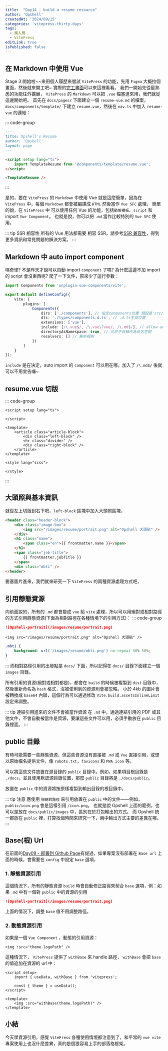 ```yaml
---
title:  "Day14 - build a resume resource"
author: 'Opshell'
createdAt: '2024/09/15'
categories: 'vitepress-thirty-days'
tags:
  - 鐵人賽
  - VitePress
editLink: true
isPublished: false
---
```


## 在 Markdown 中使用 Vue
Stage 3 開始啦~~來用個人履歷來嘗試 `VitePress` 的功能，先用 `Figma` 大概拉個畫面，然後就來開工吧~
實際的[完工畫面](https://opshell.github.io/resume-layout.html)可以來這裡看看。
我們一開始先從最熟悉的功能往外擴展， `VitePress` 的 `Markdown` 可以把 `.vue` 檔塞進來用，我們就從這邊開始吧。
首先在 `docs/pages/` 下面建立一個 `resume-vue.md` 的檔案，`docs/components/template/` 下建立 `resume.vue`，然後在 `nav.ts` 中加入 `resume-vue` 的連結：

::: code-group
```md [resume-vue.md]
---
title: Opshell's Resume
author: 'Opshell'
layout: page
---

<script setup lang="ts">
    import TemplateResume from '@components/template/resume.vue';
</script>

<TemplateResume />
```
:::

是的，要在 `VitePress` 的 `Markdown` 中使用 Vue 就是這麼簡單，因為在 `VitePress` 中，每個 `Markdown` 都會被編譯成 `HTML` 然後當作 `Vue SFC` 處理。
簡單的說，在 `VitePress` 中 可以使用任何 Vue 的功能，包括`動態模板`、`script` 和 import `Vue Component`。
也就是說，你可以把 `.md` 當作比較特別的 `Vue SFC` 使用。

::: tip SSR 相容性
所有的 Vue 用法都需要 相容 SSR，請參考[SSR 兼容性](https://vitepress.dev/zh/guide/ssr-compat)，得到更多資訊和常見問題的解決方案。
:::

## Markdown 中 auto import component
咦奇怪? 不是昨天才說可以自動 import `component` 了嗎? 為什麼這邊不加 import 的 script 會沒東西呢?
爬了一下文件，原來少了這行參數：
```ts
import Components from 'unplugin-vue-components/vite';

export default defineConfig({
    vite: {
        plugins: [
            Components({
                dirs: ['./components'], // 指定components位置 預設是'src/components'
                dts: './types/components.d.ts', // .d.ts生成位置
                extensions: ['vue'],
                include: [/\.vue$/, /\.vue\?vue/, /\.md$/], // allow auto import and register components used in markdown // [!code ++]
                directoryAsNamespace: true, // 允許子目錄作為命名空間
                resolvers: [] // 解析規則
            })
        ]
    }
});
```
`include` 是在決定，auto import 的 `component` 可以用在哪，加入了 `/\.md$/` 後就可以不用宣告囉~

## resume.vue 切版
::: code-group
```vue [resume.vue]
<script setup lang="ts">

</script>

<template>
    <article class="article-block">
        <div class="left-block" />
        <hr class="divider" />
        <div class="right-block" />
    </article>
</template>

<style lang="scss">

</style>
```
:::

## 大頭照與基本資訊
就從左上切版到右下吧，`left-block` 區塊中加入大頭照區塊，
```html
<header class="header-block">
    <div class="image-box">
        <img src="/images/resume/portrait.png" alt="Opshell 大頭貼" />
    </div>
    <h1 class="name">
        <span class="en">{{ frontmatter.name }}</span>
    </h1>
    <span class="job-title">
        {{ frontmatter.jobTitle }}
    </span>
    <div class="mbti" />
</header>
```
要塞圖片進來，我們就來研究一下 `VitePress` 的兩種資源處理方式吧，

## 引用靜態資源
向前面說的，所有的 `.md` 都會變成 `vue` 給 `vite` 處理，所以可以用絕對或相對路徑的方式引用靜態資源(下面為相對路徑在各種情境下的引用方式)：
::: code-group
```md [markdown 引用]
![Opshell-portrait](/images/resume/portrait.png)
```

```vue [vue 引用]
<img src="/images/resume/portrait.png" alt="Opshell 大頭貼" />
```

```css [css 引用]
.mbti {
    background: url('/images/resume/mbti.png') no-repeat 50% 50%;
}
```
:::
而相對路徑引用的出發點是 `docs/` 下面，所以記得在 `docs/` 目錄下面建立一個 `images` 目錄。

所有引用的資源(絕對或相對都是)，都會在 `build` 的時候被複製到 `dist` 目錄中，然後重新命名為 `hash` 格式，沒被使用到的資源則會被忽略。
小於 4kb 的圖片會被轉換成 `base64` 內聯，這個行為可以通過修改 `Vite.build.assetsInlineLimit` 設定來調整。

::: tip 連結引用進來的文件不會被當作資源
在 `.md` 中，通過連結引用的 PDF 或其他文件，不會自動被當作是資源，要讓這些文件可以用，必須手動放在 `public` 目錄裡面。
:::

## public 目錄
有時可能需要一些靜態資源，但這些資源沒有直接被 `.md` 或 `Vue` 直接引用，或想以原始檔名提供文件，像 `robots.txt`，`favicons` 和 `PWA icon` 等。

可以將這些文件放置在源目錄的 `public` 目錄中。例如，如果項目根目錄是 `./docs`，並且使用默認源目錄位置，那麼 `public` 目錄將是 `./docs/public`。

放置在 `public` 中的資源將按原樣複製到輸出目錄的根目錄中。

::: tip 注意
應使用 `根絕對路徑` 來引用放置在 `public` 中的文件——例如，`public/icon.png` 會是這樣引用 `/icon.png`。
也就是說 Opshell 上面的範例，也可以是放在 `docs/public/images` 中，區別在於打包輸出的方式。
而 Opshell 統一都放在 `public` 裡，打算找個時間來研究一下，兩中輸出方式主要的差異在哪。
:::

## Base(根) Url
在前面的[Day09 - 部署到 Github Page]()有提過，如果專案沒有部署在 `Base url` 上面的時候，會需要在 `config` 中設定 `base` 選項，

### 1. 靜態資源引用
這個情況下，所有的靜態資源 `build` 時會自動修正路徑來契合 `base` 選項，例：如果 `.md` 中有一個對 `public` 中的資源的引用
```md
![Opshell-portrait](/images/resume/portrait.png)
```
上面的情況下，調整 `base` 值不用調整路徑。

### 2. 動態資源引用
如果是一個 `Vue Component` ，動態的引用資源：
```vue
<img :src="theme.logoPath" />
```

這種情況下， `VitePress` 提供了 `withBase` 來 handle 路徑， `withBase` 會把 `base` 的值追加在資源的 url 中：
```vue
<script setup>
    import { useData, withBase } from 'vitepress';

    const { theme } = useData();
</script>

<template>
    <img :src="withBase(theme.logoPath)" />
</template>
```

## 小結
今天學資源引用，感覺 `VitePress` 各種使用情境都注意到了，和平常的 `vue vite` 專案使用上也沒什麼差異，真的是個狠容易上手的部落格框架。

